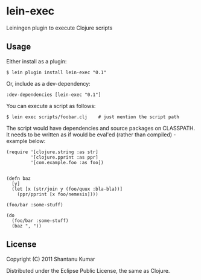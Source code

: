# lein-exec

Leiningen plugin to execute Clojure scripts


## Usage

Either install as a plugin:

    $ lein plugin install lein-exec "0.1"

Or, include as a dev-dependency:

    :dev-dependencies [lein-exec "0.1"]

You can execute a script as follows:

    $ lein exec scripts/foobar.clj    # just mention the script path

The script would have dependencies and source packages on CLASSPATH.
It needs to be written as if would be eval'ed (rather than compiled) - example below:

    (require '[clojure.string :as str]
             '[clojure.pprint :as ppr]
             '[com.example.foo :as foo])
    
    
    (defn baz
      [y]
      (let [x (str/join y (foo/quux :bla-bla))]
        (ppr/pprint [x foo/nemesis])))
    
    (foo/bar :some-stuff)
    
    (do
      (foo/bar :some-stuff)
      (baz ", "))


## License

Copyright (C) 2011 Shantanu Kumar

Distributed under the Eclipse Public License, the same as Clojure.
